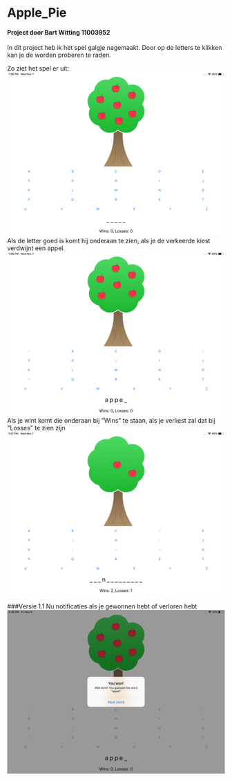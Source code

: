 # Apple_Pie
#### Project door Bart Witting 11003952

In dit project heb ik het spel galgje nagemaakt. Door op de letters te klikken kan je de worden proberen te raden. 

Zo ziet het spel er uit:
![Begin van het spel](https://github.com/bartwitting/Apple_Pie/blob/master/Screenshots/Simulator%20Screen%20Shot%20-%20iPad%20Pro%20(9.7-inch)%20-%202018-11-07%20at%2013.06.22.png)
Als de letter goed is komt hij onderaan te zien, als je de verkeerde kiest verdwijnt een appel.
![Letter kiezen en spelen](https://github.com/bartwitting/Apple_Pie/blob/master/Screenshots/Simulator%20Screen%20Shot%20-%20iPad%20Pro%20(9.7-inch)%20-%202018-11-07%20at%2013.06.48.png)
Als je wint komt die onderaan bij "Wins" te staan, als je verliest zal dat bij "Losses" te zien zijn
![Wins en Losses worden weergeven](https://github.com/bartwitting/Apple_Pie/blob/master/Screenshots/Simulator%20Screen%20Shot%20-%20iPad%20Pro%20(9.7-inch)%20-%202018-11-07%20at%2013.07.40.png)

###Versie 1.1
Nu notificaties als je gewonnen hebt of verloren hebt
![Notificatie](https://github.com/bartwitting/Apple_Pie/blob/master/Screenshots/Simulator%20Screen%20Shot%20-%20iPad%20Pro%20(9.7-inch)%20-%202018-11-09%20at%2016.38.56.png)
